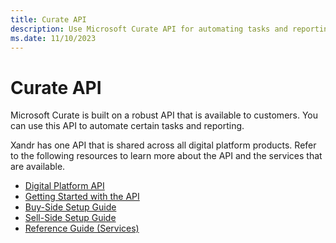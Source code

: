 ```yaml
---
title: Curate API
description: Use Microsoft Curate API for automating tasks and reporting. Additional resources are available for more information.
ms.date: 11/10/2023
---
```


# Curate API

Microsoft Curate is built on a robust API that is available to customers. You can use this API to automate certain tasks and reporting.

Xandr has one API that is shared across all digital platform products. Refer to the following resources to learn more about the API and the services that are available.

- [Digital Platform API](../digital-platform-api/welcome.md)
- [Getting Started with the API](../digital-platform-api/api-getting-started.md)
- [Buy-Side Setup Guide](../digital-platform-api/buy-side-setup-with-the-augmented-line-item.md)
- [Sell-Side Setup Guide](../digital-platform-api/sell-side-setup.md)
- [Reference Guide (Services)](../digital-platform-api/reference.md)
